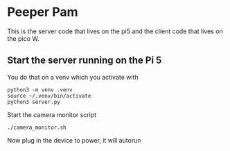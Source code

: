 # Peeper Pam

This is the server code that lives on the pi5 and the client code that lives on the pico W.

## Start the server running on the Pi 5
You do that on a venv which you activate with
```
python3 -m venv .venv
source ~/.venv/bin/activate
python3 server.py
```
Start the camera monitor script
```
./camera_monitor.sh
```

Now plug in the device to power, it will autorun


